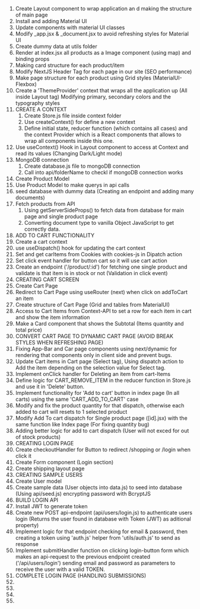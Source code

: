 1. Create Layout component to wrap application an d making the structure of main page
2. Install and adding Material UI
3. Update components with material UI classes
4. Modify _app.jsx & _document.jsx to avoid refreshing styles for Material UI
5. Create dummy data at utils folder
6. Render at index.jsx all products as a Image component (using map) and binding props
7. Making card structure for each product/item
8. Modify NextJS Header Tag for each page in our site (SEO performance)
9. Make page structure for each product using Grid styles (MaterialUI-Flexbox)
10. Create a 'ThemeProvider' context that wraps all the application up (All inside Layout tag) Modifying primary, secondary colors and the typography styles
11. CREATE A CONTEXT
    1. Create Store.js file inside context folder
    2. Use createContext() for define a new context
    3. Define initial state, reducer function (which contains all cases) and the context Provider which is a React components that allows to wrap all components inside this one.
12. Use useContext() Hook in Layout component to access at Context and read its values (Changing Dark/Light mode) 
13. MongoDB connection
    1. Create database.js file to mongoDB connection
    2. Call into api/folderName to checkl if mongoDB connection works 
14. Create Product Model
15. Use Product Model to make querys in api calls
16. seed database with dummy data (Creating an endpoint and adding many documents) 
17. Fetch products from API
    1. Using getServerSideProps() to fetch data from database for main page and single product page
    2. Converting document type to vanilla Object JavaScript to get correctly data.
18. ADD TO CART FUNCTIONALITY
  1. Create a cart context 
  2. use useDispatch() hook for updating the cart context
  3. Set and get carItems from Cookies with cookies-js in Dipatch action
  4. Set click event handler for button cart so it will use cart action
  5. Create an endpoint ('/product/:id') for fetching one single product and validate is that item is in stock or not (Validation in click event)
19. CREATING CART SCREEN
 1. Create Cart Page
 2. Redirect to Cart Page using useRouter (next) when click on addToCart an item
 3. Create structure of Cart Page (Grid and tables from MaterialUI)
 4. Access to Cart Items from Context-API to set a row for each item in cart and show the item information
 5. Make a Card component that shows the Subtotal (Items quantity and total price)
 20. CONVERT CART PAGE TO DYNAMIC CART PAGE (AVOID BREAK STYLES WHEN REFRESHING PAGE)
  1. Fixing App-Bar and Car page components using next/dynamic for rendering that components only in client side and prevent bugs.
21. Update Cart items in Cart page (Select tag), Using dispatch action to Add the item depending on the selection value for Select tag.
22. Implement onClick handler for Deleting an item from cart-Items
23. Define logic for CART_REMOVE_ITEM in the reducer function in Store.js and use it in 'Delete' button.
24. Implement functionality for 'Add to cart' button in index page (In all carts) using the same 'CART_ADD_TO_CART' case
25. Modify and fix the product quantity for that dispatch, otherwise each added to cart will resets to 1 selected product
26. Modify Add To cart dispatch for Single product page ([id].jsx) with the same function like Index page (For fixing quantity bug)
27. Adding better logic for add to cart dispatch (User will not exced for out of stock products)
28. CREATING LOGIN PAGE
 1. Create checkoutHandler for Button to redirect /shopping or /login when click it
 2. Create Form component (Login section)
 3. Create shipping layout page
29. CREATING SAMPLE USERS
 1. Create User model
 2. Create sample data (User objects into data.js) to seed into database (Using api/seed.js) encrypting password with BcryptJS
30. BUILD LOGIN API
 1. Install JWT to generate token
 2. Create new POST api-endpoint (api/users/login.js) to authenticate users login (Returns the user found in database with Token (JWT) as aditional property)
 3. Implement logic for that endpoint checking for email & password, then creating a token using 'auth.js' helper from 'utils/auth.js' to send as response
 4. Implement submitHandler function on clicking login-button form which makes an api-request to the previous endpoint created ('/api/users/login') sending email and password as parameters to receive the user with a valid TOKEN.
31. COMPLETE LOGIN PAGE (HANDLING SUBMISSIONS)
 1.
 2. 
 3. 
 4. 
